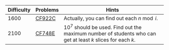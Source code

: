 | Difficulty | Problems | Hints |
| -------- | -------- | -------- |
| 1600 | [CF922C](https://codeforces.com/problemset/problem/922/C) | Actually, you can find out each $n\bmod i$. |
| 2100 | [CF748E](https://codeforces.com/problemset/problem/748/E) | $10^7$ should be used. Find out the maximum number of students who can get at least $k$ slices for each $k$. |